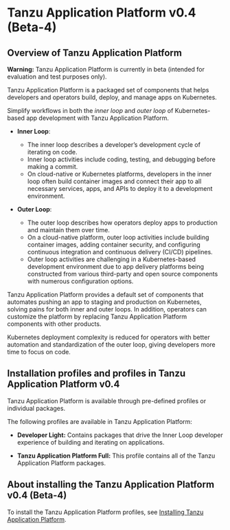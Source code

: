 # Tanzu Application Platform v0.4 (Beta-4)

## <a id='overview'></a> Overview of Tanzu Application Platform

<p class="note warning">
<strong>Warning:</strong> Tanzu Application Platform is currently in beta (intended for evaluation and test purposes only).
</p>

Tanzu Application Platform is a packaged set of components that helps developers and operators build, deploy, and manage apps on Kubernetes.

Simplify workflows in both the *inner loop* and *outer loop* of Kubernetes-based app development with  Tanzu Application Platform.

* **Inner Loop**: 
    - The inner loop describes a developer’s development cycle of iterating on code. 
    - Inner loop activities include coding, testing, and debugging before making a commit.
    - On cloud-native or Kubernetes platforms, developers in the inner loop often build container images and connect their app to all necessary services, apps, and  APIs to deploy it to a development environment.

* **Outer Loop**: 
    - The outer loop describes how operators deploy apps to production and maintain them over time. 
    - On a cloud-native platform, outer loop activities include building container images, adding container security, and configuring continuous integration and continuous delivery (CI/CD)  pipelines.
    - Outer loop activities are challenging in a Kubernetes-based development environment due to app delivery platforms being constructed from various third-party and open source components with numerous configuration options.

Tanzu Application Platform provides a default set of components that automates pushing an app to staging and production on Kubernetes, solving pains for both inner and outer loops. In addition, operators can customize the platform by replacing Tanzu Application Platform components with other products.

Kubernetes deployment complexity is reduced for operators with better automation and standardization of the outer loop, giving developers more time to focus on code.

## <a id='profiles-and-packages'></a>  Installation profiles and profiles in Tanzu Application Platform v0.4

Tanzu Application Platform is available through pre-defined profiles or individual packages.

The following profiles are available in Tanzu Application Platform:

- **Developer Light:**
  Contains packages that drive the Inner Loop developer experience of building and 
  iterating on applications. 

- **Tanzu Application Platform Full:**
  This profile contains all of the Tanzu Application Platform packages.

## <a id='install'></a> About installing the Tanzu Application Platform v0.4 (Beta-4) 

To install the Tanzu Application Platform profiles, see [Installing Tanzu Application Platform](install-intro.md).

